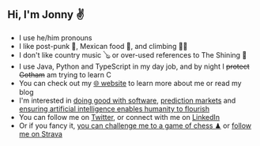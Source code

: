 ## Hi, I'm Jonny ✌

- I use he/him pronouns
- I like post-punk 🎸, Mexican food 🌮, and climbing 🧗‍♂️
- I don't like country music 🪕 or over-used references to The Shining 🔪
- I use Java, Python and TypeScript in my day job, and by night I ~~protect Gotham~~ am trying to learn C
- You can check out my [🌐 website](https://jonnyspicer.com) to learn more about me or read my blog
- I'm interested in [doing good with software](https://forum.effectivealtruism.org/posts/RRT5ApXHnvvzgnYy8/ea-london-hackathon-retrospective), [prediction markets](https://astralcodexten.substack.com/p/prediction-market-faq) and [ensuring artificial intelligence enables humanity to flourish](https://jonnyspicer.com/ai/)
- You can follow me on [Twitter,](https://twitter.com/jjspicer) or connect with me on [LinkedIn](https://www.linkedin.com/in/jonnyspicer/)
- Or if you fancy it, [you can challenge me to a game of chess ♟](https://www.chess.com/play/online/new?opponent=jspicer) or [follow me on Strava](https://www.strava.com/athletes/28216169)

